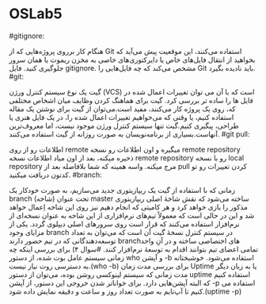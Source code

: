 # OSLab5 
#gitignore:

هنگام کار برروی پروژه‌هایی که از Git استفاده می‌کنند، این موقعیت پیش می‌آید که بخواهید از انتقال فایل‌های خاص یا دایرکتوری‌های خاصی به مخزن ریموت یا همان سرور جلوگیری کنید.
فایل gitignore. مشخص می‌کند که چه فایل‌هایی را Git باید نادیده بگیرد.
#git:

گیت یک نوع سیستم کنترل ورژن (VCS) است که با آن می توان تغییرات اعمال شده در فایل ها را ساده تر بررسی کرد.
گیت برای هماهنگ کردن وظایف میان اشخاص مختلفی که، روی یک پروژه کار می‌کنند، مفید است.می‌توان از گیت برای نوشتن یک مقاله استفاده کنیم، یا وقتی که می‌خواهیم تغییرات اعمال شده را، در یک فایل هنری یا طراحی، پیگیری کنیم.گیت تنها سیستم کنترل ورژن موجود نیست، اما معروف‌ترین آنهاست.بسیاری از برنامه‌نویسان به صورت روزانه از گیت استفاده می‌کنند.
#git pull:

اطلاعات رو از روی remote میگیره و اون اطلاعات رو نسخه remote repository ذخیره میکنه، بعد از اون میاد اطلاعات نسخه remote repository رو با نسخه local repository مرج میکنه. واسه همینه که شما بلافاصله بعد از pull کردن تغییرات رو تو کدتون دریافت میکنید.
#branch:

زمانی که با استفاده از گیت یک ریپازیتوری جدید می‌سازیم، به صورت خودکار یک branch (شاخه) تحت عنوان master ساخته می‌شود که نقش شاخهٔ اصلی ریپازیتوری مذکور را بازی خواهد کرد و هر کامیتی که انجام دهیم نیز روی این شاخه اِعمال خواهد شد و این در حالی است که معمولاً‌ تیم‌های نرم‌افزاری از این شاخه به عنوان نسخه‌ای از نرم‌افزار استفاده می‌کنند که قرار است روی سرورهای اصلی دیپلوی گردد.
یکی از مزایای وجود branch در سیستم کنترل نسخهٔ گیت آن است که می‌توان به تعداد توسعه‌دهندگانی که در تیم حضور دارند branchهای اختصاصی ساخته و در آنِ واحد تمامی اعضای تیم بتوانند اقدام به توسعهٔ نرم‌افزار کنند.
#سوال ۴)
برای بررسی اینکه چه زمانی سیستم عامل بوت شده، از دستور who و آپشن -b استفاده می‌شود. خوشبختانه به دسترسی روت نیاز نیست.(who -b)
برای بررسی مدت زمان Uptime یا به زبان دیگر مدت زمانی که سیستم لینوکسی روشن بوده، می‌توان از دستور uptime استفاده کنیم که البته آپشن‌هایی دارد. برای خواناتر شدن خروجی این دستور، از آپشن -p استفاده می کنیم تا آپ‌تایم به صورت تعداد روز و ساعت و دقیقه نمایش داده شود.(uptime -p)
